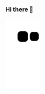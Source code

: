 ### Hi there 👋

![snake gif](https://github.com/adrianoroedorfoguete/adrianoroedorfoguete/blob/output/github-contribution-grid-snake.svg)
